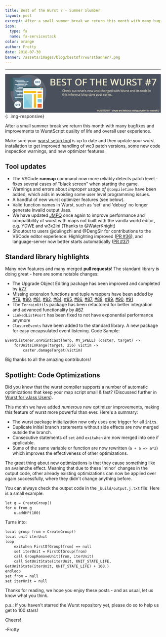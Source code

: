 ```yaml
---
title: Best of the Wurst 7 - Summer Slumber
layout: post
excerpt: After a small summer break we return this month with many bugfixes and improvements
icon:
  type: fa
  name: fa-servicestack
color: orange
author: Frotty
date: 2018-07-30
banner: /assets/images/blog/bestof7/wurstbanner7.png
---
```

------

![](/assets/images/blog/bestof7/wurstbanner7.png){: .img-responsive}

After a small summer break we return this month with many bugfixes and improvements to WurstScript quality of life and overall user experience.

Make sure your [wurst setup tool](https://wurstlang.org/start.html#install-wurst) is up to date and then update your wurst installation to get improved handling of wc3 patch versions, some new code inspection warnings, and new optimizer features.

Tool updates
---

* The VSCode **runmap** command now more reliably detects patch level - fixes several cases of "black screen" when starting the game.
* Warnings and errors about *improper usage of `@compiletime`* have been added, which aids in avoiding some user level programming issues.
* A handful of new wurst optimizer features (see below).
* Valid function names in Wurst, such as 'set' and 'debug' no longer generate invalid output Jass.
* We have updated [JMPQ](https://github.com/inwc3/JMPQ3) once again to improve performance and compatibility of wurst with maps not built with the vanilla world editor, e.g. YDWE and w3x2ini (Thanks to @WaterKnight)
* Shoutout to users @dulingzhi and @DengSir for contributions to the VSCode editor experience: Highlighting improved ([PR #36](https://github.com/wurstscript/wurst4vscode/pull/36)), and language-server now better starts automatically ([PR #37](https://github.com/wurstscript/wurst4vscode/pull/37))


Standard library highlights
---

Many new features and many merged __pull requests__! The standard library is doing great - here are some notable changes:

* The Upgrade Object Editing package has been improved and completed by [#77](https://github.com/wurstscript/WurstStdlib2/pull/77)
* Missing extension functions and tuple wrappers have been added by [#79](https://github.com/wurstscript/WurstStdlib2/pull/79), [#80](https://github.com/wurstscript/WurstStdlib2/pull/80), [#81](https://github.com/wurstscript/WurstStdlib2/pull/81), [#82](https://github.com/wurstscript/WurstStdlib2/pull/82), [#84](https://github.com/wurstscript/WurstStdlib2/pull/84), [#85](https://github.com/wurstscript/WurstStdlib2/pull/85), [#86](https://github.com/wurstscript/WurstStdlib2/pull/86), [#87](https://github.com/wurstscript/WurstStdlib2/pull/87), [#88](https://github.com/wurstscript/WurstStdlib2/pull/88), [#89](https://github.com/wurstscript/WurstStdlib2/pull/89), [#90](https://github.com/wurstscript/WurstStdlib2/pull/90), [#91](https://github.com/wurstscript/WurstStdlib2/pull/91)
* The `TerrainUtils` package has been refactored for better integration and advanced functionality by [#67](https://github.com/wurstscript/WurstStdlib2/pull/67)
* `LinkedList#sort` has been fixed to not have exponential performance anymore
* `ClosureEvents` have been added to the standard library. A new package for easy encapsulated event listening.
Code Sample:
```wurst
EventListener.onPointCast(hero, MY_SPELL) (caster, target) ->
    forUnitsInRange(target, 256) victim ->
        caster.damageTarget(victim)
```
Big thanks to all the amazing contributors!


Spotlight: Code Optimizations
---

Did you know that the wurst compiler supports a number of automatic optimizations that keep your map script small & fast? (Discussed further in [Wurst for vJass Users](https://wurstlang.org/tutorials/wurst_for_vjass_users.html#on-performance)).

This month we have added *numerous* new optimizer improvements, making this feature of wurst more powerful than ever.  Here's a summary:

* The wurst package initialization now only uses one trigger for all `init`s.
* Duplicate initial branch statements without side effects are now merged outside the branch.
* Consecutive statements of `set` and `exitwhen` are now merged into one if applicable.
* Sums of the same variable or function are now rewritten (`a + a => a*2`) which improves the effectiveness of other optimizations.

The great thing about new optimizations is that they cause something like an avalanche effect. Meaning that due to these 'minor' changes in the output code, other already existing optimizations can now be applied over again successfully, where they didn't change anything before.

You can always check the output code in the `_build/output.j.txt` file. Here is a small example:

```wurst
let g = CreateGroup()
for u from g
    u.addHP(100)
```
Turns into:

```jass
local group from = CreateGroup()
local unit iterUnit
loop
    exitwhen FirstOfGroup(from) == null
    set iterUnit = FirstOfGroup(from)
    call GroupRemoveUnit(from, iterUnit)
    call SetUnitState(iterUnit, UNIT_STATE_LIFE, GetUnitState(iterUnit, UNIT_STATE_LIFE) + 100.)
endloop
set from = null
set iterUnit = null
```

Thanks for reading, we hope you enjoy these posts - and as usual, let us know what you think.

p.s.: If you haven't starred the Wurst repository yet, please do so to help us get to 100 stars!

Cheers!

-Frotty

